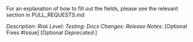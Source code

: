 For an explanation of how to fill out the fields, please see the relevant section 
in PULL_REQUESTS.md

*Description*:
*Risk Level*:
*Testing*:
*Docs Changes*:
*Release Notes*:
[Optional Fixes #Issue]
[Optional *Deprecated*:]
